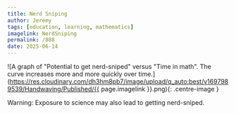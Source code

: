 ```yaml
---
title: Nerd Sniping
author: Jeremy
tags: [education, learning, mathematics]
imagelink: NerdSniping
permalink: /888
date: 2025-06-14
---
```


![A graph of "Potential to get nerd-sniped" versus "Time in math". The curve increases more and more quickly over time.](https://res.cloudinary.com/dh3hm8pb7/image/upload/q_auto:best/v1697989539/Handwaving/Published/{{ page.imagelink }}.png){: .centre-image }

Warning: Exposure to science may also lead to getting nerd-sniped.
